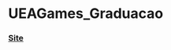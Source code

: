 # UEAGames_Graduacao

<h3><a href="http://rodrigogrow.github.io/GameHistoryTimeline/" target="_blank">Site</a></h3>
